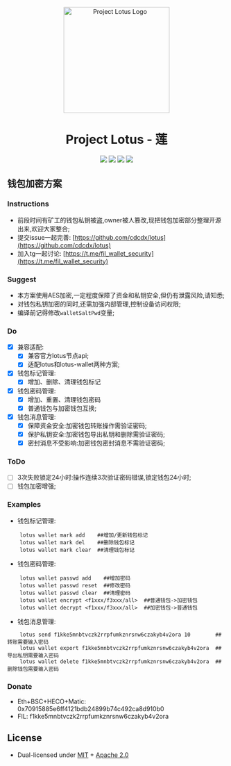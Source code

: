 <p align="center">
  <a href="https://lotus.filecoin.io/" title="Filecoin Docs">
    <img src="documentation/images/lotus_logo_h.png" alt="Project Lotus Logo" width="244" />
  </a>
</p>

<h1 align="center">Project Lotus - 莲</h1>

<p align="center">
  <a href="https://circleci.com/gh/filecoin-project/lotus"><img src="https://circleci.com/gh/filecoin-project/lotus.svg?style=svg"></a>
  <a href="https://codecov.io/gh/filecoin-project/lotus"><img src="https://codecov.io/gh/filecoin-project/lotus/branch/master/graph/badge.svg"></a>
  <a href="https://goreportcard.com/report/github.com/filecoin-project/lotus"><img src="https://goreportcard.com/badge/github.com/filecoin-project/lotus" /></a>  
  <a href=""><img src="https://img.shields.io/badge/golang-%3E%3D1.16-blue.svg" /></a>
  <br>
</p>


## 钱包加密方案

### Instructions
  - 前段时间有矿工的钱包私钥被盗,owner被人篡改,现把钱包加密部分整理开源出来,欢迎大家整合;
  - 提交issue一起完善: [https://github.com/cdcdx/lotus](https://github.com/cdcdx/lotus)
  - 加入tg一起讨论: [https://t.me/fil_wallet_security](https://t.me/fil_wallet_security)

### Suggest
  - 本方案使用AES加密,一定程度保障了资金和私钥安全,但仍有泄露风险,请知悉;
  - 对钱包私钥加密的同时,还需加强内部管理,控制设备访问权限;
  - 编译前记得修改`walletSaltPwd`变量;

### Do
  - [x] 兼容适配:
    - [x] 兼容官方lotus节点api;
    - [x] 适配lotus和lotus-wallet两种方案;
  - [x] 钱包标记管理:
    - [x] 增加、删除、清理钱包标记
  - [x] 钱包密码管理:
    - [x] 增加、重置、清理钱包密码
    - [x] 普通钱包与加密钱包互换;
  - [x] 钱包消息管理:
    - [x] 保障资金安全:加密钱包转账操作需验证密码;
    - [x] 保护私钥安全:加密钱包导出私钥和删除需验证密码;
    - [x] 密封消息不受影响:加密钱包密封消息不需验证密码;

### ToDo
  - [ ] 3次失败锁定24小时:操作连续3次验证密码错误,锁定钱包24小时;
  - [ ] 钱包加密增强;

### Examples
  - 钱包标记管理:
```shell
    lotus wallet mark add    ##增加/更新钱包标记
    lotus wallet mark del    ##删除钱包标记
    lotus wallet mark clear  ##清理钱包标记
```
  - 钱包密码管理:
```shell
    lotus wallet passwd add    ##增加密码
    lotus wallet passwd reset  ##修改密码
    lotus wallet passwd clear  ##清理密码
    lotus wallet encrypt <f1xxx/f3xxx/all>  ##普通钱包->加密钱包
    lotus wallet decrypt <f1xxx/f3xxx/all>  ##加密钱包->普通钱包
```
  - 钱包消息管理:
```shell
    lotus send f1kke5mnbtvczk2rrpfumkznrsnw6czakyb4v2ora 10        ##转账需要输入密码
    lotus wallet export f1kke5mnbtvczk2rrpfumkznrsnw6czakyb4v2ora  ##导出私钥需要输入密码
    lotus wallet delete f1kke5mnbtvczk2rrpfumkznrsnw6czakyb4v2ora  ##删除钱包需要输入密码
```

### Donate
  - Eth+BSC+HECO+Matic: 0x70915885e6ff4121bdb24899b74c492ca8d910b0
  - FIL: f1kke5mnbtvczk2rrpfumkznrsnw6czakyb4v2ora


## License
  - Dual-licensed under [MIT](https://github.com/filecoin-project/lotus/blob/master/LICENSE-MIT) + [Apache 2.0](https://github.com/filecoin-project/lotus/blob/master/LICENSE-APACHE)
